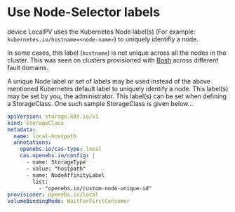 # Use Node-Selector labels

device LocalPV uses the Kubernetes Node label(s) (For example: `kubernetes.io/hostname=<node-name>`) to uniquely identifly a node.

In some cases, this label (`hostname`) is not unique across all the nodes in the cluster. This was seen on clusters provisioned with [Bosh](https://bosh.io/docs/) across different fault domains.

A unique Node label or set of labels may be used instead of the above mentioned Kubernetes default label to uniquely identify a node. This label(s) may be set by you, the administrator.
This label(s) can be set when defining a StorageClass. One such sample StorageClass is given below...

```yaml
apiVersion: storage.k8s.io/v1
kind: StorageClass
metadata:
  name: local-hostpath
  annotations:
    openebs.io/cas-type: local
    cas.openebs.io/config: |
      - name: StorageType
      - value: "hostpath"
      - name: NodeAffinityLabel
        list:
          - "openebs.io/custom-node-unique-id"
provisioner: openebs.io/local
volumeBindingMode: WaitForFirstConsumer
```
